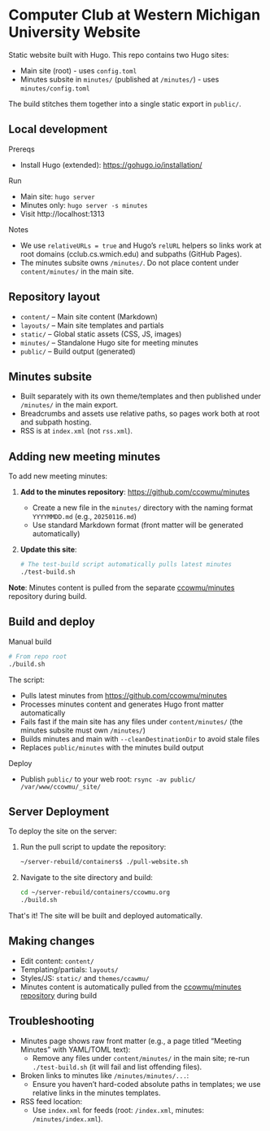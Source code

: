 # Computer Club at Western Michigan University Website

Static website built with Hugo. This repo contains two Hugo sites:
- Main site (root) - uses `config.toml`
- Minutes subsite in `minutes/` (published at `/minutes/`) - uses `minutes/config.toml`

The build stitches them together into a single static export in `public/`.

## Local development

Prereqs
- Install Hugo (extended): https://gohugo.io/installation/

Run
- Main site: `hugo server`
- Minutes only: `hugo server -s minutes`
- Visit http://localhost:1313

Notes
- We use `relativeURLs = true` and Hugo’s `relURL` helpers so links work at root domains (cclub.cs.wmich.edu) and subpaths (GitHub Pages).
- The minutes subsite owns `/minutes/`. Do not place content under `content/minutes/` in the main site.

## Repository layout

- `content/` – Main site content (Markdown)
- `layouts/` – Main site templates and partials
- `static/` – Global static assets (CSS, JS, images)
- `minutes/` – Standalone Hugo site for meeting minutes
- `public/` – Build output (generated)

## Minutes subsite

- Built separately with its own theme/templates and then published under `/minutes/` in the main export.
- Breadcrumbs and assets use relative paths, so pages work both at root and subpath hosting.
- RSS is at `index.xml` (not `rss.xml`).

## Adding new meeting minutes

To add new meeting minutes:

1. **Add to the minutes repository**: https://github.com/ccowmu/minutes
   - Create a new file in the `minutes/` directory with the naming format `YYYYMMDD.md` (e.g., `20250116.md`)
   - Use standard Markdown format (front matter will be generated automatically)

2. **Update this site**:
   ```bash
   # The test-build script automatically pulls latest minutes
   ./test-build.sh
   ```

**Note**: Minutes content is pulled from the separate [ccowmu/minutes](https://github.com/ccowmu/minutes) repository during build.

## Build and deploy

Manual build
```bash
# From repo root
./build.sh
```
The script:
- Pulls latest minutes from https://github.com/ccowmu/minutes
- Processes minutes content and generates Hugo front matter automatically
- Fails fast if the main site has any files under `content/minutes/` (the minutes subsite must own `/minutes/`)
- Builds minutes and main with `--cleanDestinationDir` to avoid stale files
- Replaces `public/minutes` with the minutes build output

Deploy
- Publish `public/` to your web root: `rsync -av public/ /var/www/ccowmu/_site/`

## Server Deployment

To deploy the site on the server:

1. Run the pull script to update the repository:
   ```bash
   ~/server-rebuild/containers$ ./pull-website.sh
   ```

2. Navigate to the site directory and build:
   ```bash
   cd ~/server-rebuild/containers/ccowmu.org
   ./build.sh
   ```

That's it! The site will be built and deployed automatically.


## Making changes

- Edit content: `content/`
- Templating/partials: `layouts/`
- Styles/JS: `static/` and `themes/ccawmu/`
- Minutes content is automatically pulled from the [ccowmu/minutes repository](https://github.com/ccowmu/minutes) during build

## Troubleshooting

- Minutes page shows raw front matter (e.g., a page titled “Meeting Minutes” with YAML/TOML text):
	- Remove any files under `content/minutes/` in the main site; re-run `./test-build.sh` (it will fail and list offending files).
- Broken links to minutes like `/minutes/minutes/...`:
	- Ensure you haven’t hard-coded absolute paths in templates; we use relative links in the minutes templates.
- RSS feed location:
	- Use `index.xml` for feeds (root: `/index.xml`, minutes: `/minutes/index.xml`).

